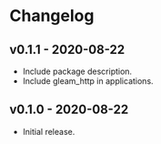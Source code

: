 # Changelog

## v0.1.1 - 2020-08-22

- Include package description.
- Include gleam_http in applications.

## v0.1.0 - 2020-08-22

- Initial release.

